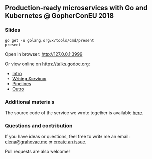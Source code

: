 ## Production-ready microservices with Go and Kubernetes @ GopherConEU 2018

### Slides

```
go get -u golang.org/x/tools/cmd/present
present
```

Open in browser: http://127.0.0.1:3999

Or view online on https://talks.godoc.org:

* [Intro](https://talks.godoc.org/github.com/k8s-community/k8s-workshop-eu/01-intro.slide)
* [Writing Services](https://talks.godoc.org/github.com/k8s-community/k8s-workshop-eu/02-writing%20servies.slide)
* [Pipelines](https://talks.godoc.org/github.com/k8s-community/k8s-workshop-eu/03-CICD%20pipelines.slide)
* [Outro](https://talks.godoc.org/github.com/k8s-community/k8s-workshop-eu/04-outro.slide)

### Additional materials

The source code of the service we wrote together is available [here](https://github.com/rumyantseva/gophercon).

### Questions and contribution

If you have ideas or questions, feel free to write me an email: elena@grahovac.me or [create an issue](https://github.com/k8s-community/k8s-workshop-eu/issues).

Pull requests are also welcome!
